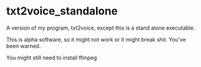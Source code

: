 # txt2voice_standalone
A version of my program, txt2voice, except this is a stand alone executable. 

This is alpha software, so it might not work or it might break shit. You've been warned.

You might still need to install ffmpeg
